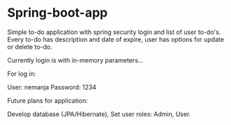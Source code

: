 # Spring-boot-app
Simple to-do application with spring security login and list of user to-do's. Every to-do has description and date of expire, user has options for update or delete to-do.

Currently login is with in-memory parameters...

For log in:

User: nemanja
Password: 1234

Future plans for application: 

Develop database (JPA/Hibernate),
Set user roles: Admin, User.
